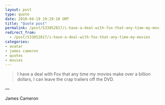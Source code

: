 ```yaml
---
layout: post
type: quote
date: 2010-04-19 19:29:10 GMT
title: "Quote post"
permalink: /post/533852817/i-have-a-deal-with-fox-that-any-time-my-movies
redirect_from: 
  - /post/533852817/i-have-a-deal-with-fox-that-any-time-my-movies
categories:
- avatar
- james cameron
- quotes
- movies
---
```

<blockquote>I have a deal with Fox that any time my movies make over a billion dollars, I can leave the crap trailers off the DVD.</blockquote>

 — <p>James Cameron</p> 
